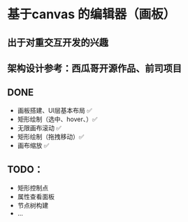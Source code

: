 # 基于canvas 的编辑器（画板）

## 出于对重交互开发的兴趣

## 架构设计参考：西瓜哥开源作品、前司项目

## DONE

- 画板搭建、UI层基本布局 ✅
- 矩形绘制（选中、hover、）✅
- 无限画布滚动 ✅
- 矩形绘制（拖拽移动）✅
- 画布缩放 ✅

## TODO：

- 矩形控制点
- 属性查看面板
- 节点树构建
- ...
